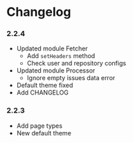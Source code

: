 # Changelog

### 2.2.4

- Updated module Fetcher
  * Add `setHeaders` method
  * Check user and repository configs
- Updated module Processor
  * Ignore empty issues data error
- Default theme fixed
- Add CHANGELOG

### 2.2.3

- Add page types
- New default theme
